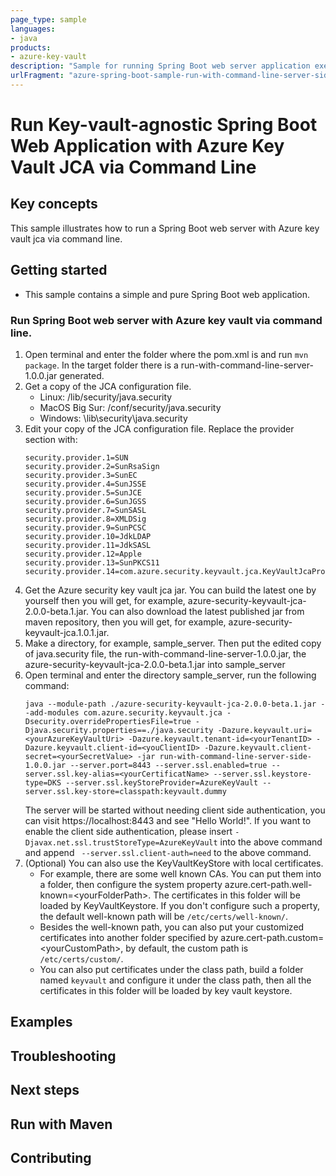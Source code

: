```yaml
---
page_type: sample
languages:
- java
products:
- azure-key-vault
description: "Sample for running Spring Boot web server application executable jar with Azure key vault"
urlFragment: "azure-spring-boot-sample-run-with-command-line-server-side"
---
```


# Run Key-vault-agnostic Spring Boot Web Application with Azure Key Vault JCA via Command Line 

## Key concepts
This sample illustrates how to run a Spring Boot web server with Azure key vault jca via command line.

## Getting started


- This sample contains a simple and pure Spring Boot web application. 

### Run Spring Boot web server with Azure key vault via command line. 
1. Open terminal and enter the folder where the pom.xml is and run `mvn package`. In the target folder there is a run-with-command-line-server-1.0.0.jar generated.  
2. Get a copy of the JCA configuration file.
   - Linux: <java-home>/lib/security/java.security
   - MacOS Big Sur: <java-home>/conf/security/java.security
   - Windows: <java-home>\lib\security\java.security 
3. Edit your copy of the JCA configuration file. Replace the provider section with: 
   ```
   security.provider.1=SUN
   security.provider.2=SunRsaSign
   security.provider.3=SunEC
   security.provider.4=SunJSSE
   security.provider.5=SunJCE
   security.provider.6=SunJGSS
   security.provider.7=SunSASL
   security.provider.8=XMLDSig
   security.provider.9=SunPCSC
   security.provider.10=JdkLDAP
   security.provider.11=JdkSASL
   security.provider.12=Apple
   security.provider.13=SunPKCS11
   security.provider.14=com.azure.security.keyvault.jca.KeyVaultJcaProvider
   ```
4. Get the Azure security key vault jca jar. You can build the latest one by yourself then you will get, for example, azure-security-keyvault-jca-2.0.0-beta.1.jar. You can also download the latest published jar from maven repository, then you will get, for example, azure-security-keyvault-jca.1.0.1.jar.
5. Make a directory, for example, sample_server. Then put the edited copy of java.security file, the run-with-command-line-server-1.0.0.jar, the azure-security-keyvault-jca-2.0.0-beta.1.jar into sample_server
6. Open terminal and enter the directory sample_server, run the following command:
   ```
   java --module-path ./azure-security-keyvault-jca-2.0.0-beta.1.jar --add-modules com.azure.security.keyvault.jca -Dsecurity.overridePropertiesFile=true -Djava.security.properties==./java.security -Dazure.keyvault.uri=<yourAzureKeyVaultUri> -Dazure.keyvault.tenant-id=<yourTenantID> -Dazure.keyvault.client-id=<youClientID> -Dazure.keyvault.client-secret=<yourSecretValue> -jar run-with-command-line-server-side-1.0.0.jar --server.port=8443 --server.ssl.enabled=true --server.ssl.key-alias=<yourCertificatName> --server.ssl.keystore-type=DKS --server.ssl.keyStoreProvider=AzureKeyVault --server.ssl.key-store=classpath:keyvault.dummy 
   ```
   The server will be started without needing client side authentication, you can visit https://localhost:8443 and see "Hello World!". If you want to enable the client side authentication, please insert `-Djavax.net.ssl.trustStoreType=AzureKeyVault` into the above command and append ` --server.ssl.client-auth=need` to the above command.
7. (Optional) You can also use the KeyVaultKeyStore with local certificates. 
    - For example, there are some well known CAs. You can put them into a folder, then configure the system property azure.cert-path.well-known=\<yourFolderPath>. The certificates in this folder will be loaded by KeyVaultKeystore. If you don't configure such a property, the default well-known path will be `/etc/certs/well-known/`.
    - Besides the well-known path, you can also put your customized certificates into another folder specified by azure.cert-path.custom=\<yourCustomPath>, by default, the custom path is `/etc/certs/custom/`.
    - You can also put certificates under the class path, build a folder named `keyvault` and configure it under the class path, then all the certificates in this folder will be loaded by key vault keystore.
## Examples
## Troubleshooting
## Next steps
## Run with Maven
## Contributing
